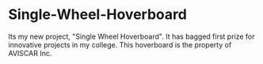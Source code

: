 # Single-Wheel-Hoverboard
Its my new project, "Single Wheel Hoverboard". It has bagged first prize for innovative projects in my college. This hoverboard
is the property of AVISCAR Inc.
